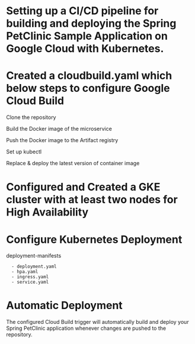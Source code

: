 # Setting up a CI/CD pipeline for building and deploying the Spring PetClinic Sample Application on Google Cloud with Kubernetes.



# Created a cloudbuild.yaml ​which below steps to configure Google Cloud Build

  Clone the repository
  
  Build the Docker image of the microservice
  
  Push the Docker image to the Artifact registry
  
  Set up kubectl
  
  Replace & deploy the latest version of container image



  # Configured and Created a GKE cluster with at least two nodes for High Availability

  

  # Configure Kubernetes Deployment 

  deployment-manifests 
  
      - deployment.yaml
      - hpa.yaml
      - ingress.yaml
      - service.yaml

  # Automatic Deployment
  

  The configured Cloud Build trigger will automatically build and deploy your Spring PetClinic application whenever changes are pushed to the repository.
  
  



    
  
  
  
